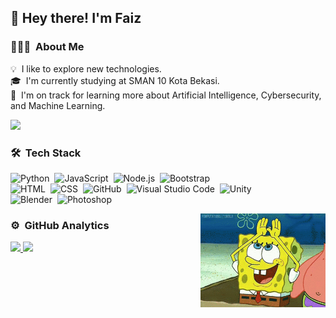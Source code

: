 <h2>👋 Hey there! I'm Faiz</h2>

### 👨🏻‍💻 &nbsp;About Me

💡 &nbsp;I like to explore new technologies.\
🎓 &nbsp;I'm currently studying at SMAN 10 Kota Bekasi.\
🌱 &nbsp;I'm on track for learning more about Artificial Intelligence, Cybersecurity, and Machine Learning.

![](https://komarev.com/ghpvc/?username=faizonly5953&label=PROFILE+VIEWS)


### 🛠 &nbsp;Tech Stack

![Python](https://img.shields.io/badge/-Python-05122A?style=flat&logo=python)&nbsp;
![JavaScript](https://img.shields.io/badge/-JavaScript-05122A?style=flat&logo=javascript)&nbsp;
![Node.js](https://img.shields.io/badge/-Node.js-05122A?style=flat&logo=node.js)&nbsp;
![Bootstrap](https://img.shields.io/badge/-Bootstrap-05122A?style=flat&logo=bootstrap&logoColor=563D7C)\
![HTML](https://img.shields.io/badge/-HTML-05122A?style=flat&logo=HTML5)&nbsp;
![CSS](https://img.shields.io/badge/-CSS-05122A?style=flat&logo=CSS3&logoColor=1572B6)&nbsp;
![GitHub](https://img.shields.io/badge/-GitHub-05122A?style=flat&logo=github)&nbsp;
![Visual Studio Code](https://img.shields.io/badge/-Visual%20Studio%20Code-05122A?style=flat&logo=visual-studio-code&logoColor=007ACC)&nbsp;
![Unity](https://img.shields.io/badge/-unity-05122A?style=flat&logo=unity)\
![Blender](https://img.shields.io/badge/-blender-05122A?style=flat&logo=blender)&nbsp;
![Photoshop](https://img.shields.io/badge/-Photoshop-05122A?style=flat&logo=adobe-photoshop)&nbsp;

<img alt="Spongebob" src="https://raw.githubusercontent.com/faizonly5953/faizonly5953/main/assets/rainbow-spongebob.gif" align="right" style="width: 200px; height: 150px;"/>


### ⚙️ &nbsp;GitHub Analytics

<p align="left">
<a href="https://github.com/faizonly5953">
  <img height="180em" src="https://github-readme-stats-eight-theta.vercel.app/api?username=faizonly5953&show_icons=true&theme=algolia&include_all_commits=true&count_private=true"/>
  <img height="180em" src="https://github-readme-stats-eight-theta.vercel.app/api/top-langs/?username=faizonly5953&layout=compact&langs_count=8&theme=algolia"/>
</a>
</p>
